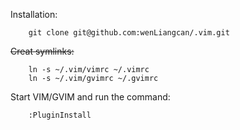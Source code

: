 Installation:

        git clone git@github.com:wenLiangcan/.vim.git
               
~~Creat symlinks:~~

        ln -s ~/.vim/vimrc ~/.vimrc
        ln -s ~/.vim/gvimrc ~/.gvimrc

Start VIM/GVIM and run the command:

        :PluginInstall
